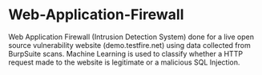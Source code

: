 # Web-Application-Firewall
Web Application Firewall (Intrusion Detection System) done for a live open source vulnerability website (demo.testfire.net) using data collected from BurpSuite scans. Machine Learning is used to classify whether a HTTP request made to the website is legitimate or a malicious SQL Injection. 
